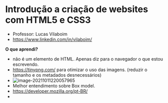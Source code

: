 # Introdução a criação de websites com HTML5 e CSS3

- Professor: Lucas Vilaboim
- https://www.linkedin.com/in/vilaboim/



**O que aprendi?**

- <!DOCUTYPE html> não é um elemento de HTML. Apenas diz para o navegador o que estou escrevendo.
- https://tinypng.com/ para otimizar o uso das imagens. (reduzir o tamanho e os metadados desnecessários)
- ![image-20211011220057965](C:\Users\Usuário\AppData\Roaming\Typora\typora-user-images\image-20211011220057965.png)
- Melhor entendimento sobre Box model.
- https://developer.mozilla.org/pt-BR/
- 

